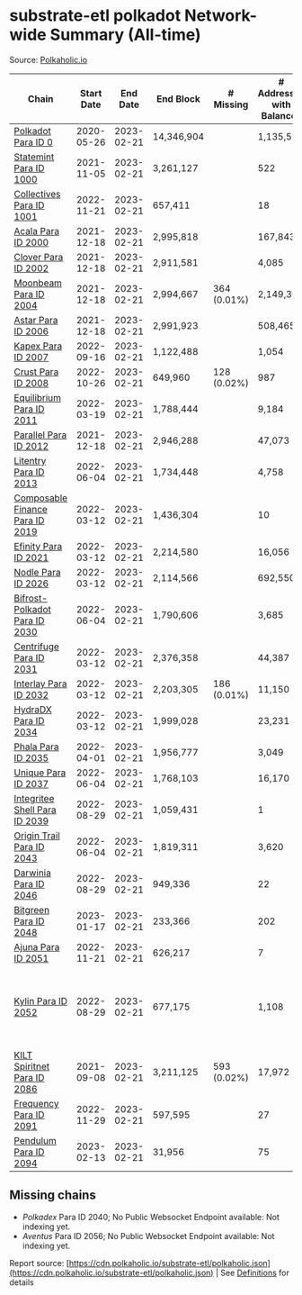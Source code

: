 # substrate-etl polkadot Network-wide Summary (All-time)

Source: [Polkaholic.io](https://polkaholic.io)


| Chain            | Start Date | End Date | End Block | # Missing | # Addresses with Balances | Crawling Status |
| ---------------- | ---------- | ---------| --------- | --------- | ------------------------- | --------------- |
| [Polkadot Para ID 0](/polkadot/0-polkadot) | 2020-05-26 | 2023-02-21 | 14,346,904 |   | 1,135,572 |  |
| [Statemint Para ID 1000](/polkadot/1000-statemint) | 2021-11-05 | 2023-02-21 | 3,261,127 |   | 522 |  |
| [Collectives Para ID 1001](/polkadot/1001-collectives) | 2022-11-21 | 2023-02-21 | 657,411 |   | 18 |  |
| [Acala Para ID 2000](/polkadot/2000-acala) | 2021-12-18 | 2023-02-21 | 2,995,818 |   | 167,843 |  |
| [Clover Para ID 2002](/polkadot/2002-clover) | 2021-12-18 | 2023-02-21 | 2,911,581 |   | 4,085 |  |
| [Moonbeam Para ID 2004](/polkadot/2004-moonbeam) | 2021-12-18 | 2023-02-21 | 2,994,667 | 364 (0.01%) | 2,149,300 |  |
| [Astar Para ID 2006](/polkadot/2006-astar) | 2021-12-18 | 2023-02-21 | 2,991,923 |   | 508,465 |  |
| [Kapex Para ID 2007](/polkadot/2007-kapex) | 2022-09-16 | 2023-02-21 | 1,122,488 |   | 1,054 |  |
| [Crust Para ID 2008](/polkadot/2008-crust) | 2022-10-26 | 2023-02-21 | 649,960 | 128 (0.02%) | 987 |  |
| [Equilibrium Para ID 2011](/polkadot/2011-equilibrium) | 2022-03-19 | 2023-02-21 | 1,788,444 |   | 9,184 |  |
| [Parallel Para ID 2012](/polkadot/2012-parallel) | 2021-12-18 | 2023-02-21 | 2,946,288 |   | 47,073 |  |
| [Litentry Para ID 2013](/polkadot/2013-litentry) | 2022-06-04 | 2023-02-21 | 1,734,448 |   | 4,758 |  |
| [Composable Finance Para ID 2019](/polkadot/2019-composable) | 2022-03-12 | 2023-02-21 | 1,436,304 |   | 10 |  |
| [Efinity Para ID 2021](/polkadot/2021-efinity) | 2022-03-12 | 2023-02-21 | 2,214,580 |   | 16,056 |  |
| [Nodle Para ID 2026](/polkadot/2026-nodle) | 2022-03-12 | 2023-02-21 | 2,114,566 |   | 692,550 |  |
| [Bifrost-Polkadot Para ID 2030](/polkadot/2030-bifrost-dot) | 2022-06-04 | 2023-02-21 | 1,790,606 |   | 3,685 |  |
| [Centrifuge Para ID 2031](/polkadot/2031-centrifuge) | 2022-03-12 | 2023-02-21 | 2,376,358 |   | 44,387 |  |
| [Interlay Para ID 2032](/polkadot/2032-interlay) | 2022-03-12 | 2023-02-21 | 2,203,305 | 186 (0.01%) | 11,150 |  |
| [HydraDX Para ID 2034](/polkadot/2034-hydradx) | 2022-03-12 | 2023-02-21 | 1,999,028 |   | 23,231 |  |
| [Phala Para ID 2035](/polkadot/2035-phala) | 2022-04-01 | 2023-02-21 | 1,956,777 |   | 3,049 |  |
| [Unique Para ID 2037](/polkadot/2037-unique) | 2022-06-04 | 2023-02-21 | 1,768,103 |   | 16,170 |  |
| [Integritee Shell Para ID 2039](/polkadot/2039-integritee-shell) | 2022-08-29 | 2023-02-21 | 1,059,431 |   | 1 |  |
| [Origin Trail Para ID 2043](/polkadot/2043-origintrail) | 2022-06-04 | 2023-02-21 | 1,819,311 |   | 3,620 |  |
| [Darwinia Para ID 2046](/polkadot/2046-darwinia) | 2022-08-29 | 2023-02-21 | 949,336 |   | 22 |  |
| [Bitgreen Para ID 2048](/polkadot/2048-bitgreen) | 2023-01-17 | 2023-02-21 | 233,366 |   | 202 |  |
| [Ajuna Para ID 2051](/polkadot/2051-ajuna) | 2022-11-21 | 2023-02-21 | 626,217 |   | 7 |  |
| [Kylin Para ID 2052](/polkadot/2052-kylin) | 2022-08-29 | 2023-02-21 | 677,175 |   | 1,108 | Only partial index available: Network endpoint unreliable |
| [KILT Spiritnet Para ID 2086](/polkadot/2086-kilt) | 2021-09-08 | 2023-02-21 | 3,211,125 | 593 (0.02%) | 17,972 |  |
| [Frequency Para ID 2091](/polkadot/2091-frequency) | 2022-11-29 | 2023-02-21 | 597,595 |   | 27 |  |
| [Pendulum Para ID 2094](/polkadot/2094-pendulum) | 2023-02-13 | 2023-02-21 | 31,956 |   | 75 |  |

## Missing chains


* *Polkadex* Para ID 2040; No Public Websocket Endpoint available: Not indexing yet.
* *Aventus* Para ID 2056; No Public Websocket Endpoint available: Not indexing yet.

Report source: [https://cdn.polkaholic.io/substrate-etl/polkaholic.json](https://cdn.polkaholic.io/substrate-etl/polkaholic.json) | See [Definitions](/DEFINITIONS.md) for details
